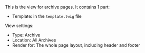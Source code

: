 This is the view for archive pages. It contains 1 part:

- Template: in the `template.twig` file

View settings:

- Type: Archive
- Location: All Archives
- Render for: The whole page layout, including header and footer